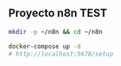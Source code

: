 ## Proyecto n8n TEST


```bash
mkdir -p ~/n8n && cd ~/n8n

docker-compose up -d
# http://localhost:5678/setup
```
